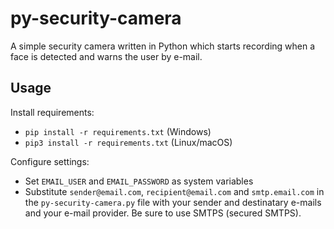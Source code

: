 # py-security-camera
A simple security camera written in Python which starts recording when a face is detected and warns the user by e-mail.

## Usage
Install requirements:
  - ```pip install -r requirements.txt``` (Windows)
  - ```pip3 install -r requirements.txt``` (Linux/macOS)

Configure settings:
  - Set ```EMAIL_USER``` and ```EMAIL_PASSWORD``` as system variables
  - Substitute ```sender@email.com```, ```recipient@email.com``` and ```smtp.email.com``` in the ```py-security-camera.py``` file with your sender and destinatary e-mails and your e-mail provider. Be sure to use SMTPS (secured SMTPS).